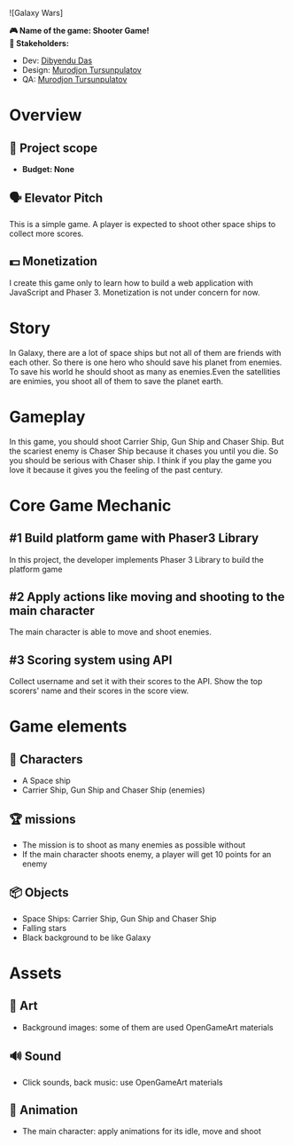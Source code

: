 ![Galaxy Wars] 

**🎮️ Name of the game: Shooter Game!\
👥 Stakeholders:**

- Dev: [Dibyendu Das](https://github.com/dibdas)
- Design: [Murodjon Tursunpulatov](https://github.com/dibdas)
- QA: [Murodjon Tursunpulatov](https://github.com/dibdas)

# Overview

## 📐 Project scope

- **Budget: None**

## 🗣️ Elevator Pitch

This is a simple game. A player is expected to shoot other space ships to collect more scores.

## 💵 Monetization

I create this game only to learn how to build a web application with JavaScript and Phaser 3. Monetization is not under concern for now.

# Story

In Galaxy, there are a lot of space ships but not all of them are friends with each other. So there is one hero who should save his planet from enemies. To save his world he should shoot as many as enemies.Even the satellities are enimies, you shoot all of them to save the planet earth.

# Gameplay

In this game, you should shoot Carrier Ship, Gun Ship and Chaser Ship. But the scariest enemy is Chaser Ship because it chases you until you die. So you should be serious with Chaser ship. I think if you play the game you love it because it gives you the feeling of the past century.

# Core Game Mechanic

## #1 Build platform game with Phaser3 Library

In this project, the developer implements Phaser 3 Library to build the platform game

## #2 Apply actions like moving and shooting to the main character

The main character is able to move and shoot enemies.

## #3 Scoring system using API

Collect username and set it with their scores to the API.
Show the top  scorers' name and their scores in the score view.

# Game elements

## 👤 Characters

- A Space ship
- Carrier Ship, Gun Ship and Chaser Ship (enemies)

## 🏆️ missions

- The mission is to shoot as many enemies as possible without
- If the main character shoots enemy, a player will get 10 points for an enemy


## 📦️ Objects

- Space Ships: Carrier Ship, Gun Ship and Chaser Ship
- Falling stars
- Black background to be like Galaxy

# Assets

## 🎨 Art

- Background images: some of them are used OpenGameArt materials

## 🔊 Sound

- Click sounds, back music: use OpenGameArt materials

## 🏃‍ Animation

- The main character: apply animations for its idle, move and shoot
